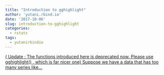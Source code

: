 ```yaml
---
title: "Introduction to gghighlight"
author: 'yutani.rbind.io'
date: '2017-10-06'
slug: introduction-to-gghighlight
categories:
  - rstats
tags:
  - yutanirbindio
---
```


[( Update : The functions introduced here is deprecated now. Please use gghighlight() , which is far nicer one) Suppose we have a data that has too many series like...<click to read more>](https://yutani.rbind.io/post/2017-10-06-gghighlight/)


